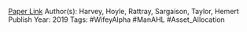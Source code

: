 
[Paper Link](https://papers.ssrn.com/sol3/papers.cfm?abstract_id=3383173)
Author(s): Harvey, Hoyle, Rattray, Sargaison, Taylor, Hemert
Publish Year: 2019
Tags: #WifeyAlpha #ManAHL #Asset_Allocation 